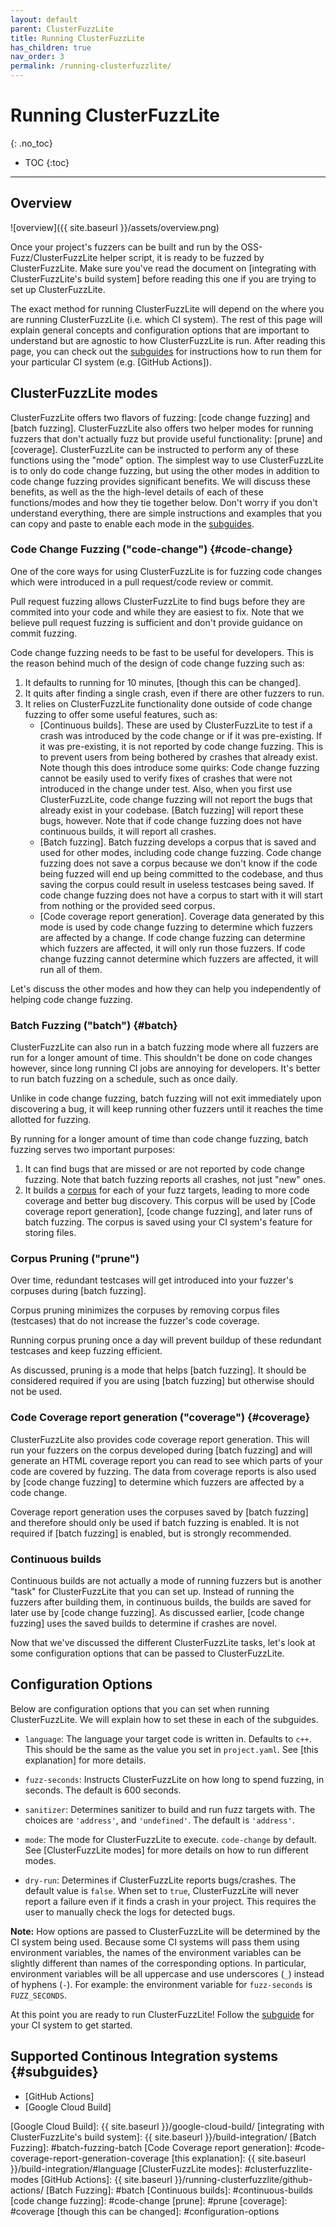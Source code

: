 ```yaml
---
layout: default
parent: ClusterFuzzLite
title: Running ClusterFuzzLite
has_children: true
nav_order: 3
permalink: /running-clusterfuzzlite/
---
```

# Running ClusterFuzzLite
{: .no_toc}

- TOC
{:toc}
---

## Overview
![overview]({{ site.baseurl }}/assets/overview.png)

Once your project's fuzzers can be built and run by the OSS-Fuzz/ClusterFuzzLite
helper script, it is ready to be fuzzed by ClusterFuzzLite.
Make sure you've read the document on [integrating with ClusterFuzzLite's build
system] before reading this one if you are trying to set up ClusterFuzzLite.

The exact method for running ClusterFuzzLite will depend on the where you are
running ClusterFuzzLite (i.e. which CI system).
The rest of this page will explain general concepts and configuration options
that are important to understand but are agnostic to how ClusterFuzzLite is run.
After reading this page, you can check out the [subguides] for instructions how
to run them for your particular CI system (e.g. [GitHub Actions]).

## ClusterFuzzLite modes

ClusterFuzzLite offers two flavors of fuzzing: [code change fuzzing] and
[batch fuzzing].
ClusterFuzzLite also offers two helper modes for running fuzzers that don't
actually fuzz but provide useful functionality: [prune] and [coverage].
ClusterFuzzLite can be instructed to perform any of these functions using the
"mode" option.
The simplest way to use ClusterFuzzLite is to only do code change fuzzing, but
using the other modes in addition to code change fuzzing provides significant
benefits.
We will discuss these benefits, as well as the the high-level details of each of
these functions/modes and how they tie together below.
Don't worry if you don't understand everything, there are simple
instructions and examples that you can copy and paste to enable each mode in
the [subguides].

### Code Change Fuzzing ("code-change") {#code-change}

One of the core ways for using ClusterFuzzLite is for fuzzing code changes which
were introduced in a pull request/code review or commit.

Pull request fuzzing allows ClusterFuzzLite to find bugs before they are
commited into your code and while they are easiest to fix.
Note that we believe pull request fuzzing is sufficient and don't provide
guidance on commit fuzzing.

Code change fuzzing needs to be fast to be useful for developers.
This is the reason behind much of the design of code change fuzzing such as:
1. It defaults to running for 10 minutes, [though this can be changed].
2. It quits after finding a single crash, even if there are other fuzzers to
   run.
3. It relies on ClusterFuzzLite functionality done outside of code change
   fuzzing to offer some useful features, such as:
   - [Continuous builds]. These are used by ClusterFuzzLite to test if a
     crash was introduced by the code change or if it was pre-existing. If it
     was pre-existing, it is not reported by code change fuzzing. This is to
     prevent users from being bothered by crashes that already exist. Note
     though this does introduce some quirks: Code change fuzzing cannot be
     easily used to verify fixes of crashes that were not introduced in the
     change under test. Also, when you first use ClusterFuzzLite, code change
     fuzzing will not report the bugs that already exist in your codebase.
     [Batch fuzzing] will report these bugs, however. Note that if code change
     fuzzing does not have continuous builds, it will report all crashes.
   - [Batch fuzzing]. Batch fuzzing develops a corpus that is saved and used for
     other modes, including code change fuzzing. Code change fuzzing does not
     save a corpus because we don't know if the code being fuzzed will end up
     being committed to the codebase, and thus saving the corpus could result in
     useless testcases being saved. If code change fuzzing does not have a
     corpus to start with it will start from nothing or the provided seed
     corpus.
   - [Code coverage report generation]. Coverage data generated by this mode is
     used by code change fuzzing to determine which fuzzers are affected by a
     change. If code change fuzzing can determine which fuzzers are affected,
     it will only run those fuzzers. If code change fuzzing cannot determine
     which fuzzers are affected, it will run all of them.

Let's discuss the other modes and how they can help you independently of helping
code change fuzzing.

### Batch Fuzzing ("batch") {#batch}

ClusterFuzzLite can also run in a batch fuzzing mode where all fuzzers are run
for a longer amount of time. This shouldn't be done on code changes however,
since long running CI jobs are annoying for developers. It's better to run
batch fuzzing on a schedule, such as once daily.

Unlike in code change fuzzing, batch fuzzing will not exit immediately upon
discovering a bug, it will keep running other fuzzers until it reaches
the time allotted for fuzzing.

By running for a longer amount of time than code change fuzzing, batch fuzzing
serves two important purposes:
1. It can find bugs that are missed or are not reported by code change fuzzing.
   Note that batch fuzzing reports all crashes, not just "new" ones.
2. It builds a [corpus] for each of your fuzz targets, leading to more
   code coverage and better bug discovery.
   This corpus will be used by [Code coverage report generation],
   [code change fuzzing], and later runs of batch fuzzing.
   The corpus is saved using your CI system's feature for storing files.

[corpus]: https://github.com/google/fuzzing/blob/master/docs/glossary.md#corpus

### Corpus Pruning ("prune")

Over time, redundant testcases will get introduced into your fuzzer's corpuses
during [batch fuzzing].

Corpus pruning minimizes the corpuses by removing corpus files (testcases) that
do not increase the fuzzer's code coverage.

Running corpus pruning once a day will prevent buildup of these redundant
testcases and keep fuzzing efficient.

As discussed, pruning is a mode that helps [batch fuzzing]. It should be
considered required if you are using [batch fuzzing] but otherwise should not be
used.

### Code Coverage report generation ("coverage") {#coverage}

ClusterFuzzLite also provides code coverage report generation.
This will run your fuzzers on the corpus developed during [batch fuzzing] and
will generate an HTML coverage report you can read to see which parts of your
code are covered by fuzzing.
The data from coverage reports is also used by [code change fuzzing] to
determine which fuzzers are affected by a code change.

Coverage report generation uses the corpuses saved by [batch fuzzing] and
therefore should only be used if batch fuzzing is enabled. It is not required
if [batch fuzzing] is enabled, but is strongly recommended.

### Continuous builds

Continuous builds are not actually a mode of running fuzzers but is another
"task" for ClusterFuzzLite that you can set up. Instead of running the fuzzers
after building them, in continuous builds, the builds are saved for later use by
[code change fuzzing]. As discussed earlier, [code change fuzzing] uses the
saved builds to determine if crashes are novel.

Now that we've discussed the different ClusterFuzzLite tasks, let's look at some
configuration options that can be passed to ClusterFuzzLite.

## Configuration Options

Below are configuration options that you can set when running ClusterFuzzLite.
We will explain how to set these in each of the subguides.

- `language`: The language your target code is written in. Defaults to `c++`.
  This should be the same as the value you set in `project.yaml`. See [this
  explanation] for more details.

- `fuzz-seconds`: Instructs ClusterFuzzLite on how long to spend fuzzing, in
  seconds. The default is 600 seconds.

- `sanitizer`: Determines sanitizer to build and run fuzz targets with. The
  choices are `'address'`, and `'undefined'`. The default is `'address'`.

- `mode`: The mode for ClusterFuzzLite to execute. `code-change` by default. See
  [ClusterFuzzLite modes] for more details on how to run different modes.

- `dry-run`: Determines if ClusterFuzzLite reports bugs/crashes. The default
  value is `false`. When set to `true`, ClusterFuzzLite will never report a
  failure even if it finds a crash in your project. This requires the user to
  manually check the logs for detected bugs.

**Note:** How options are passed to ClusterFuzzLite will be determined by the CI
system being used. Because some CI systems will pass them using environment
variables, the names of the environment variables can be slightly different than
names of the corresponding options. In particular, environment variables will be
all uppercase and use underscores (`_`) instead of hyphens (`-`). For example:
the environment variable for `fuzz-seconds` is `FUZZ_SECONDS`.

At this point you are ready to run ClusterFuzzLite!
Follow the [subguide](#subguides) for your CI system to get started.

## Supported Continous Integration systems {#subguides}

- [GitHub Actions]
- [Google Cloud Build]

[subguides]: #subguides
[Google Cloud Build]: {{ site.baseurl }}/google-cloud-build/
[integrating with ClusterFuzzLite's build system]: {{ site.baseurl }}/build-integration/
[Batch Fuzzing]: #batch-fuzzing-batch
[Code Coverage report generation]: #code-coverage-report-generation-coverage
[this explanation]: {{ site.baseurl }}/build-integration/#language
[ClusterFuzzLite modes]: #clusterfuzzlite-modes
[GitHub Actions]: {{ site.baseurl }}/running-clusterfuzzlite/github-actions/
[Batch Fuzzing]: #batch
[Continuous builds]: #continuous-builds
[code change fuzzing]: #code-change
[prune]: #prune
[coverage]: #coverage
[though this can be changed]: #configuration-options
